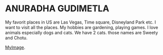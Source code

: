 # ANURADHA GUDIMETLA
My favorit places in US are Las Vegas, Time square, Disneyland Park etc. I want to visit all the places. My hobbies are gardening, playing games. I love animals especially dogs and cats. We have 2 cats. those names are Sweety and Chotu.

[MyImage](Anu.jpg).
